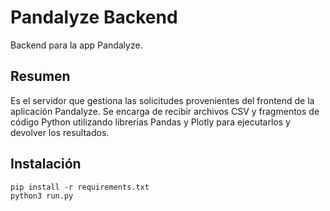 # Pandalyze Backend
Backend para la app Pandalyze.

## Resumen
Es el servidor que gestiona las solicitudes provenientes del frontend de la aplicación Pandalyze. Se encarga de recibir archivos CSV y fragmentos de código Python utilizando librerias Pandas y Plotly para ejecutarlos y devolver los resultados.

## Instalación
```
pip install -r requirements.txt
python3 run.py
```

